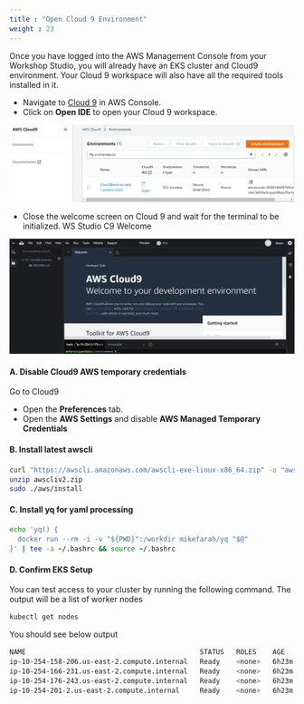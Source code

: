 ```yaml
---
title : "Open Cloud 9 Environment"
weight : 23
---
```


Once you have logged into the AWS Management Console from your Workshop Studio, you will already have an EKS cluster and Cloud9 environment. Your Cloud 9 workspace will also have all the required tools installed in it.


* Navigate to [Cloud 9](https://console.aws.amazon.com/cloud9) in AWS Console.
* Click on **Open IDE** to open your Cloud 9 workspace.

![sign-in](/static/images/cloud9-IDE1.png)

* Close the welcome screen on Cloud 9 and wait for the terminal to be initialized. WS Studio C9 Welcome

![](/static/images/cloud9-IDE2.png)

#### A. Disable Cloud9 AWS temporary credentials

Go to Cloud9

* Open the **Preferences** tab.
* Open the **AWS Settings** and disable **AWS Managed Temporary Credentials**

#### B. Install latest awscli

```bash
curl "https://awscli.amazonaws.com/awscli-exe-linux-x86_64.zip" -o "awscliv2.zip"
unzip awscliv2.zip
sudo ./aws/install
```
#### C. Install yq for yaml processing

```bash
echo 'yq() {
  docker run --rm -i -v "${PWD}":/workdir mikefarah/yq "$@"
}' | tee -a ~/.bashrc && source ~/.bashrc
```

#### D. Confirm EKS Setup

You can test access to your cluster by running the following command. The output will be a list of worker nodes

```bash
kubectl get nodes
```

You should see below output

```bash
NAME                                           STATUS   ROLES    AGE     VERSION
ip-10-254-158-206.us-east-2.compute.internal   Ready    <none>   6h23m   v1.23.13-eks-fb459a0
ip-10-254-166-231.us-east-2.compute.internal   Ready    <none>   6h23m   v1.23.13-eks-fb459a0
ip-10-254-176-243.us-east-2.compute.internal   Ready    <none>   6h23m   v1.23.13-eks-6022eca
ip-10-254-201-2.us-east-2.compute.internal     Ready    <none>   6h23m   v1.23.13-eks-6022eca
```